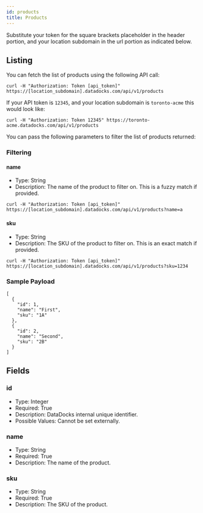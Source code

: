 ```yaml
---
id: products
title: Products
---
```


Substitute your token for the square brackets placeholder in the header portion, and your location subdomain in the url portion as indicated below.

## Listing

You can fetch the list of products using the following API call:

```
curl -H "Authorization: Token [api_token]" https://[location_subdomain].datadocks.com/api/v1/products
```

If your API token is `12345`, and your location subdomain is `toronto-acme` this would look like:

```
curl -H "Authorization: Token 12345" https://toronto-acme.datadocks.com/api/v1/products
```

You can pass the following parameters to filter the list of products returned:

### Filtering

#### name

* Type: String
* Description: The name of the product to filter on. This is a fuzzy match if provided.

```
curl -H "Authorization: Token [api_token]" https://[location_subdomain].datadocks.com/api/v1/products?name=a
```

#### sku

* Type: String
* Description: The SKU of the product to filter on. This is an exact match if provided.

```
curl -H "Authorization: Token [api_token]" https://[location_subdomain].datadocks.com/api/v1/products?sku=1234
```

### Sample Payload

```
[
  {
    "id": 1,
    "name": "First",
    "sku": "1A"
  },
  {
    "id": 2,
    "name": "Second",
    "sku": "2B"
  }
]
```

## Fields

### id

* Type: Integer
* Required: True
* Description: DataDocks internal unique identifier.
* Possible Values: Cannot be set externally.

### name

* Type: String
* Required: True
* Description: The name of the product.

### sku

* Type: String
* Required: True
* Description: The SKU of the product.
